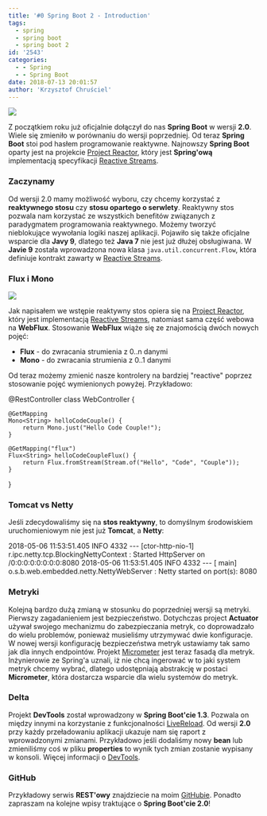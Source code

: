 ```yaml
---
title: '#0 Spring Boot 2 - Introduction'
tags:
  - spring
  - spring boot
  - spring boot 2
id: '2543'
categories:
  - - Spring
  - - Spring Boot
date: 2018-07-13 20:01:57
author: 'Krzysztof Chruściel'
---
```


![](http://codecouple.pl/wp-content/uploads/2017/12/springBoot2Art.png)

Z początkiem roku już oficjalnie dołączył do nas **Spring Boot** w wersji **2.0**. Wiele się zmieniło w porównaniu do wersji poprzedniej. Od teraz **Spring Boot** stoi pod hasłem programowanie reaktywne. Najnowszy **Spring Boot** oparty jest na projekcie [Project Reactor](https://projectreactor.io/), który jest **Spring'ową** implementacją specyfikacji [Reactive Streams](https://github.com/reactive-streams/reactive-streams-jvm).
<!-- more -->
### Zaczynamy

Od wersji 2.0 mamy możliwość wyboru, czy chcemy korzystać z **reaktywnego stosu** czy **stosu opartego o serwlety**. Reaktywny stos pozwala nam korzystać ze wszystkich benefitów związanych z paradygmatem programowania reaktywnego. Możemy tworzyć nieblokujące wywołania logiki naszej aplikacji. Pojawiło się także oficjalne wsparcie dla **Javy 9**, dlatego też **Java 7** nie jest już dłużej obsługiwana. W **Javie 9** została wprowadzona nowa klasa `java.util.concurrent.Flow`, która definiuje kontrakt zawarty w [Reactive Streams](https://github.com/reactive-streams/reactive-streams-jvm).

### Flux i Mono

![](https://i0.wp.com/therealdanvega.com/wp-content/uploads/2018/02/reactive_stack.png)

Jak napisałem we wstępie reaktywny stos opiera się na [Project Reactor](https://projectreactor.io/), który jest implementacją [Reactive Streams](https://github.com/reactive-streams/reactive-streams-jvm), natomiast sama część webowa na **WebFlux**. Stosowanie **WebFlux** wiąże się ze znajomością dwóch nowych pojęć:

*   **Flux** - do zwracania strumienia z  0..n danymi
*   **Mono** - do zwracania strumienia z  0..1 danymi

Od teraz możemy zmienić nasze kontrolery na bardziej "reactive" poprzez stosowanie pojęć wymienionych powyżej. Przykładowo:

@RestController
class WebController {

    @GetMapping
    Mono<String> helloCodeCouple() {
        return Mono.just("Hello Code Couple!");
    }

    @GetMapping("flux")
    Flux<String> helloCodeCoupleFlux() {
        return Flux.fromStream(Stream.of("Hello", "Code", "Couple"));
    }

}

### Tomcat vs Netty

Jeśli zdecydowaliśmy się na **stos reaktywny**, to domyślnym środowiskiem uruchomieniowym nie jest już **Tomcat**, a **Netty**:

2018-05-06 11:53:51.405 INFO 4332 --- \[ctor-http-nio-1\] r.ipc.netty.tcp.BlockingNettyContext : Started HttpServer on /0:0:0:0:0:0:0:0:8080
2018-05-06 11:53:51.405 INFO 4332 --- \[ main\] o.s.b.web.embedded.netty.NettyWebServer : Netty started on port(s): 8080

### Metryki

Kolejną bardzo dużą zmianą w stosunku do poprzedniej wersji są metryki. Pierwszy zagadanieniem jest bezpieczeństwo. Dotychczas project **Actuator** używał swojego mechanizmu do zabezpieczania metryk, co doprowadzało do wielu problemów, ponieważ musieliśmy utrzymywać dwie konfiguracje. W nowej wersji konfigurację bezpieczeństwa metryk ustawiamy tak samo jak dla innych endpointów. Projekt [Micrometer](https://micrometer.io/) jest teraz fasadą dla metryk. Inżynierowie ze Spring'a uznali, iż nie chcą ingerować w to jaki system metryk chcemy wybrać, dlatego udostępniają abstrakcję w postaci **Micrometer**, która dostarcza wsparcie dla wielu systemów do metryk.

### Delta

Projekt **DevTools** został wprowadzony w **Spring Boot'cie 1.3**. Pozwala on między innymi na korzystanie z funkcjonalności [LiveReload](http://codecouple.pl/2016/08/30/5-spring-boot-livereload/). Od wersji **2.0** przy każdy przeładowaniu aplikacji ukazuje nam się raport z wprowadzonymi zmianami. Przykładowo jeśli dodaliśmy nowy **bean** lub zmieniliśmy coś w pliku **properties** to wynik tych zmian zostanie wypisany w konsoli. Więcej informacji o [DevTools](https://docs.spring.io/spring-boot/docs/current/reference/html/using-boot-devtools.html).

### GitHub

Przykładowy serwis **REST'owy** znajdziecie na moim [GitHubie](https://github.com/kchrusciel/Spring-Boot-2-Examples). Ponadto zapraszam na kolejne wpisy traktujące o **Spring Boot'cie 2.0**!